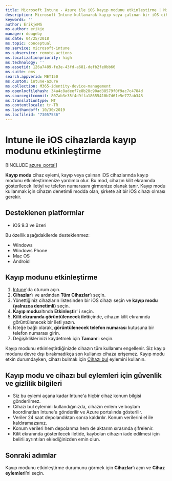 ```yaml
---
title: Microsoft Intune - Azure ile iOS kayıp modunu etkinleştirme | Microsoft Docs
description: Microsoft Intune kullanarak kayıp veya çalınan bir iOS cihazının kilit ekranında gösterilen iletiyi özelleştirmek için kayıp modunu açın veya başlatın. Kayıp modu eylemini kullanırken güvenlik ve gizlilik bilgileri hakkındaki ayrıntıları alın.
keywords: ''
author: ErikjeMS
ms.author: erikje
manager: dougeby
ms.date: 04/25/2018
ms.topic: conceptual
ms.service: microsoft-intune
ms.subservice: remote-actions
ms.localizationpriority: high
ms.technology: ''
ms.assetid: 126a7489-fe3e-43fd-a681-defb2fe0bb66
ms.suite: ems
search.appverid: MET150
ms.custom: intune-azure
ms.collection: M365-identity-device-management
ms.openlocfilehash: 34a4c8adeef7e8b28c90ad38579f0f9ac7c4784d
ms.sourcegitcommit: 807ab3e35f4d9ffa18655410b7d61e5e772ab348
ms.translationtype: MT
ms.contentlocale: tr-TR
ms.lasthandoff: 10/30/2019
ms.locfileid: "73057536"
---
```

# <a name="enable-lost-mode-on-ios-devices-with-intune"></a>Intune ile iOS cihazlarda kayıp modunu etkinleştirme

[!INCLUDE [azure_portal](../includes/azure_portal.md)]

**Kayıp modu** cihaz eylemi, kayıp veya çalınan iOS cihazlarında kayıp modunu etkinleştirmenize yardımcı olur. Bu mod, cihazın kilit ekranında gösterilecek iletiyi ve telefon numarasını girmenize olanak tanır. Kayıp modu kullanmak için cihazın denetimli modda olan, şirkete ait bir iOS cihazı olması gerekir.

## <a name="supported-platforms"></a>Desteklenen platformlar

- iOS 9.3 ve üzeri

Bu özellik aşağıdakilerde desteklenmez: 
- Windows
- Windows Phone
- Mac OS
- Android

## <a name="enable-lost-mode"></a>Kayıp modunu etkinleştirme

1. [Intune](https://go.microsoft.com/fwlink/?linkid=2090973)'da oturum açın.
3. **Cihazlar**’ı ve ardından **Tüm Cihazlar**’ı seçin.
4. Yönettiğiniz cihazların listesinden bir iOS cihazı seçin ve **kayıp modu (yalnızca denetimli)** seçin.
5. **Kayıp modu**altında **Etkinleştir**' i seçin.
6. **Kilit ekranında görüntülenecek ileti**içinde, cihazın kilit ekranında görüntülenecek bir ileti yazın.
7. İsteğe bağlı olarak, **görüntülenecek telefon numarası** kutusuna bir telefon numarası girin.
6. Değişikliklerinizi kaydetmek için **Tamam**’ı seçin.

Kayıp modunu etkinleştirdiğinizde cihazın tüm kullanımı engellenir. Siz kayıp modunu devre dışı bırakmadıkça son kullanıcı cihaza erişemez. Kayıp modu etkin durumdayken, cihazı bulmak için [Cihazı bul](device-locate.md) eylemini kullanın.

## <a name="security-and-privacy-information-for-the-lost-mode-and-locate-device-actions"></a>Kayıp modu ve cihazı bul eylemleri için güvenlik ve gizlilik bilgileri
- Siz bu eylemi açana kadar Intune'a hiçbir cihaz konum bilgisi gönderilmez.
- Cihazı bul eylemini kullandığınızda, cihazın enlem ve boylam koordinatları Intune'a gönderilir ve Azure portalında gösterilir.
- Veriler 24 saat depolandıktan sonra kaldırılır. Konum verilerini el ile kaldıramazsınız.
- Konum verileri hem depolanma hem de aktarım sırasında şifrelenir.
- Kilit ekranında gösterilecek iletide, kaybolan cihazın iade edilmesi için belirli ayrıntıları eklediğinizden emin olun.

## <a name="next-steps"></a>Sonraki adımlar

Kayıp modunu etkinleştirme durumunu görmek için **Cihazlar**’ı açın ve **Cihaz eylemleri**’ni seçin.
